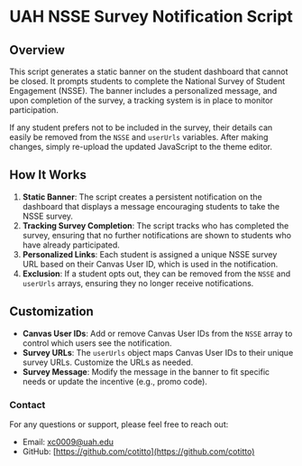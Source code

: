 # UAH NSSE Survey Notification Script

## Overview

This script generates a static banner on the student dashboard that cannot be closed. It prompts students to complete the National Survey of Student Engagement (NSSE). The banner includes a personalized message, and upon completion of the survey, a tracking system is in place to monitor participation. 

If any student prefers not to be included in the survey, their details can easily be removed from the `NSSE` and `userUrls` variables. After making changes, simply re-upload the updated JavaScript to the theme editor.

## How It Works

1. **Static Banner**: The script creates a persistent notification on the dashboard that displays a message encouraging students to take the NSSE survey.
2. **Tracking Survey Completion**: The script tracks who has completed the survey, ensuring that no further notifications are shown to students who have already participated.
3. **Personalized Links**: Each student is assigned a unique NSSE survey URL based on their Canvas User ID, which is used in the notification.
4. **Exclusion**: If a student opts out, they can be removed from the `NSSE` and `userUrls` arrays, ensuring they no longer receive notifications.

## Customization

- **Canvas User IDs**: Add or remove Canvas User IDs from the `NSSE` array to control which users see the notification.
- **Survey URLs**: The `userUrls` object maps Canvas User IDs to their unique survey URLs. Customize the URLs as needed.
- **Survey Message**: Modify the message in the banner to fit specific needs or update the incentive (e.g., promo code).


### Contact
For any questions or support, please feel free to reach out:

- Email: [xc0009@uah.edu](mailto:xc0009@uah.edu)
- GitHub: [https://github.com/cotitto](https://github.com/cotitto)